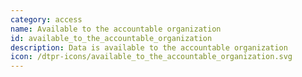 ```yaml
---
category: access
name: Available to the accountable organization
id: available_to_the_accountable_organization
description: Data is available to the accountable organization
icon: /dtpr-icons/available_to_the_accountable_organization.svg
---
```

